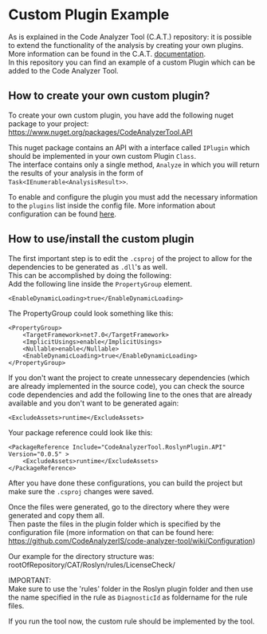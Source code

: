 # Custom Plugin Example

As is explained in the Code Analyzer Tool (C.A.T.) repository: it is possible to extend the functionality of the analysis by creating your own plugins. More information can be found in the C.A.T. [documentation](https://github.com/CodeAnalyzerIS/code-analyzer-tool/wiki).  
In this repository you can find an example of a custom Plugin which can be added to the Code Analyzer Tool.  

## How to create your own custom plugin?

To create your own custom plugin, you have add the following nuget package to your project:  https://www.nuget.org/packages/CodeAnalyzerTool.API  

This nuget package contains an API with a interface called `IPlugin` which should be implemented in your own custom Plugin `Class`.  
The interface contains only a single method, `Analyze` in which you will return the results of your analysis in the form of `Task<IEnumerable<AnalysisResult>>`.  

To enable and configure the plugin you must add the necessary information to the `plugins` list inside the config file. More information about configuration can be found [here](https://github.com/CodeAnalyzerIS/code-analyzer-tool/wiki/Configuration).

## How to use/install the custom plugin

The first important step is to edit the `.csproj` of the project to allow for the dependencies to be generated as `.dll`'s as well.  
This can be accomplished by doing the following:  
Add the following line inside the `PropertyGroup` element.  
```
<EnableDynamicLoading>true</EnableDynamicLoading>
```
The PropertyGroup could look something like this:  
```
<PropertyGroup>
    <TargetFramework>net7.0</TargetFramework>
    <ImplicitUsings>enable</ImplicitUsings>
    <Nullable>enable</Nullable>
    <EnableDynamicLoading>true</EnableDynamicLoading>
</PropertyGroup>
```
If you don't want the project to create unnessecary dependencies (which are already implemented in the source code), 
you can check the source code dependencies and add the following line to the ones that are already available and you don't want to be generated again:  
```
<ExcludeAssets>runtime</ExcludeAssets>
```
Your package reference could look like this:  
```
<PackageReference Include="CodeAnalyzerTool.RoslynPlugin.API" Version="0.0.5" >
    <ExcludeAssets>runtime</ExcludeAssets>
</PackageReference>
```
  
After you have done these configurations, you can build the project but make sure the `.csproj` changes were saved.  

Once the files were generated, go to the directory where they were generated and copy them all.  
Then paste the files in the plugin folder which is specified by the configuration file (more information on that can be found here: https://github.com/CodeAnalyzerIS/code-analyzer-tool/wiki/Configuration)  

Our example for the directory structure was:  
rootOfRepository/CAT/Roslyn/rules/LicenseCheck/
  
IMPORTANT:  
Make sure to use the 'rules' folder in the Roslyn plugin folder and then use the name specified in the rule as `DiagnosticId` as foldername for the rule files.  

If you run the tool now, the custom rule should be implemented by the tool.
